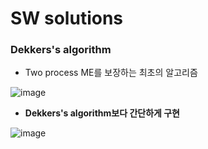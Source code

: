<h1> SW solutions </h1>


<h3>  Dekkers's algorithm </h3>

- Two process ME를 보장하는 최초의 알고리즘

![image](https://github.com/youbeen2798/Deep-CS-study_for_interview/assets/62228401/a0f17a69-bc5e-40ff-b4f1-9abb2fcf1b4b)

- <b> Dekkers's algorithm보다 간단하게 구현 </b>

![image](https://github.com/youbeen2798/Deep-CS-study_for_interview/assets/62228401/6a56783f-6d94-48b3-af0d-ddd080b037ea)
